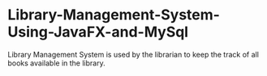 # Library-Management-System-Using-JavaFX-and-MySql
Library Management System is used by the librarian to keep the track of all books available in the library.
